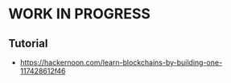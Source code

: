 
# WORK IN PROGRESS

## Tutorial

- https://hackernoon.com/learn-blockchains-by-building-one-117428612f46
